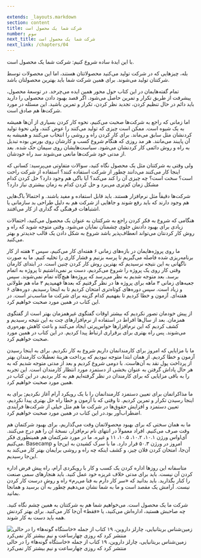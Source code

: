 ```yaml
---

extends: _layouts.markdown
section: content
title: شرکت شما یک محصول است
number: سوم
next_title: شرکت شما یک محصول است
next_link: /chapters/04
---
```


با این ایدهٔ ساده شروع کنیم: شرکت شما یک محصول است.

بله، چیزهایی که در شرکت تولید می‌کنید محصولاتتان هستند، اما این محصولات توسط شرکتتان تولید می‌شوند. برای همین شرکت شما باید بهترین محصولتان باشد.

تمام گفته‌هایمان در این کتاب حول محور همین ایده می‌چرخد. در توسعهٔ محصول، پیشرفت از طریق تکرار و تمرین حاصل می‌شود. اگر قصد بهبود دادن محصولی را دارید باید دائم در حال تنظیم کردن، تجدید نظر کردن، تکرار و تمرین باشید. این مسئله در مورد شرکت‌ها هم صادق است.

اما زمانی که راجع به شرکت‌ها صحبت می‌کنیم، نحوه کار کردن بسیاری از آن‌ها همیشه به یک شیوه است. ممکن است چیزی که تولید می‌کنند را عوض کنند، ولی نحوهٔ تولید کردنشان مثل سابق می‌ماند. برای کار کردن راه و روشی را انتخاب می‌کنند و همیشه به آن پایبند می‌مانند. هر مد روزی که هنگام شروع کسب و کارشان روی بورس بوده تبدیل به راه و روش دائمی کار کردنشان می‌شود. سیاست‌هایشان روی سیمان حک شده. بعد از مدتی خود شرکت‌ها مانعی می‌شوند سد راه خودشان.

ولی وقتی به شرکتتان مثل یک محصول نگاه کنید، سوالات متفاوتی می‌پرسید: کسانی که اینجا کار می‌کنند می‌دانند چطور از شرکت استفاده کنند؟ استفاده از شرکت راحت است؟ سخت است؟ چه چیزی آن را کند می‌کند؟ آیا باگی هم وجود دارد؟ حل کردن کدام مشکل زمان کم‌تری می‌برد و حل کردن کدام به زمان بیشتری نیاز دارد؟

شرکت‌ها دقیقاً مثل نرم‌افزار هستند. باید قابل استفاده و مفید باشند. و احتمالاً باگ‌هایی هم وجود دارند که باید رفع شوند و جاهایی از شرکت هم به دلیل طراحی بد سازمانی یا اشتباهات فرهنگی گه گداری از کار می‌افتند.

هنگامی که شروع به فکر کردن راجع به شرکتتان به عنوان یک محصول می‌کنید، احتمالات زیادی برای بهبود دادنش جلوی چشمتان نمایان می‌شود. وقتی متوجه شوید که راه و روش کار کردنتان می‌تواند انعطاف‌پذیر باشد شروع به شکل دادن یک قالب جدیدتر و بهتر می‌کنید.

ما روی پروژه‌هایمان در بازه‌های زمانی ۶ هفته‌ای کار می‌کنیم، سپس ۲ هفته از کار برنامه‌ریزی شده فاصله می‌گیریم تا پرسه بزنیم و فشار کاری را تخلیه کنیم. ما به صورت ناگهانی به این نتیجه نرسیدیم که بهترین روش کار کردن چنین است. در ابتدای کارمان وقتی کار روی یک پروژه را شروع می‌کردیم، دست بر نمی‌داشتیم تا پروژه به اتمام برسد. بعد متوجه شدیم به نظر می‌رسد که پروژه‌ها هیچ‌گاه تمام نمی‌شوند. سپس جعبه‌های زمانی ۳ ماهه برای پروژه ها در نظر گرفتیم که بعدها فهمیدیم ۳ ماه هم طولانی و زیاد است. سپس دوره‌های کوتاه‌تری امتحان کردیم تا به اینجا رسیدیم. دوره‌های ۶ هفته‌ای. آزمون و خطا کردیم تا بفهمیم کدام گزینه برای شرکت ما مناسب‌تر است. در این کتاب در همین مورد صحبت خواهیم کرد.

از پیش خودمان تصور نکردیم که بیشتر اوقات گفتگوی غیرهمزمان بهتر است از گفتگوی همزمان. بعد از سال‌ها افراط در استفاده از نرم‌افزارهای چت به این نتیجه رسیدیم و کشف کردیم که این نرم‌افزارها حواس‌پرتی ایجاد می‌کنند و باعث کاهش بهره‌وری می‌شوند. پس راه بهتری برای برقراری ارتباط پیدا کردیم. در این کتاب در همین مورد صحبت خواهیم کرد.

ما با مزایایی که امروز برای کارمندانمان داریم شروع به کار نکردیم. برای به اینجا رسیدن آزمون و خطا کردیم. از همان ابتدا متوجه نبودیم که پرداخت هزینهٔ تعطیلات کارمندان بهتر از پرداخت پول نقد به آن‌هاست. با دومی شروع کردیم و بعد از مدتی متوجه شدیم که به هر حال پاداش گرفتن به عنوان بخشی از دستمزد مورد انتظار کارمندان است. این تجربه را به باقی مزایایی که برای کارمندان در نظر گرفته‌ایم هم به کار بردیم. در این کتاب در همین مورد صحبت خواهیم کرد.

ما مذاکراتمان برای تعیین دستمزد کارمندانمان را با یک رویکرد آرام آغاز نکردیم; برای به اینجا رسیدن تکرار و تمرین کردیم. تا وقتی که با آزمون و خطا راه حل بهتری پیدا نکردیم، تعیین دستمزد و افزایش حقوق‌ها در شرکت ما هم مثل خیلی از شرکت‌ها فرآیندی اضطراب‌آور بود.در این کتاب در همین مورد صحبت خواهیم کرد.

ما به همان سختی که برای بهبود محصولاتمان وقت می‌گذاریم، برای بهبود شرکتمان هم وقت صرف می‌کنیم. افراد معمولاً در انتهای نام نرم‌افزار، نسخهٔ آن را هم درج می‌کنند. آی‌اواس ورژن ۱۰.۱، ۱۰.۲، ۱۰.۵، ۱۱ و غیره. ما در مورد شرکتمان هم همینطوری فکر می‌کنیم. Basecamp امروز در ورژن ۵۰.۳ قرار دارد. ما با سرک کشیدن به این‌جا و آن‌جا، امتحان کردن فلان چیز، و کشف اینکه چه راه و روشی برایمان بهتر کار می‌کند به این‌جا رسیدیم.

متاسفانه این روزها اداره کردن یک کسب و کار با رویکردی آرام، راه پیش فرض اداره کردن آن نیست. باید برای مدتی خلاف غریزه خود عمل کنید. باید هنجارهای سمی صنعت را کنار بگذارید. باید بدانید که «سر کار دارم به فنا می‌رم» راه و روش درست کار کردن نیست. آرامش یک مقصد است و ما به شما نشان می‌دهیم چطور به آن برسید و همانجا بمانید.

شرکت ما یک محصول است. می‌خواهیم شما هم به شرکتتان به همین چشم نگاه کنید. چه صاحبش هستید، اداره‌اش می‌کنید، یا «فقط» آن‌جا کار می‌کنید. برای بهتر کردنش همه باید دست به کار شوند.

<img src="{{ $page->baseUrl }}/assets/images/chapters/3.jpg"
     alt="زمین‌شناس بریتانیایی، چارلز داروین، ۱۹ کتاب از جمله «خاستگاه گونه‌ها» را در حالی منتشر کرد که روزی چهارساعت و نیم بیشتر کار نمی‌کرد"
      />
زمین‌شناس بریتانیایی، چارلز داروین، ۱۹ کتاب از جمله «خاستگاه گونه‌ها» را در حالی منتشر کرد که روزی چهارساعت و نیم بیشتر کار نمی‌کرد